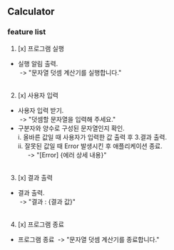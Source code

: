 ## Calculator

### feature list

1. [x] 프로그램 실행
 - 실행 알림 출력.  
  &nbsp;-> "문자열 덧셈 계산기를 실행합니다."<br><br>  

2. [x] 사용자 입력
 - 사용자 입력 받기.  
   &nbsp;-> "덧셈할 문자열을 입력해 주세요." 
 - 구분자와 양수로 구성된 문자열인지 확인.    
  i. 올바른 값일 때 사용자가 입력한 값 출력 후 3.결과 출력.    
  ii. 잘못된 값일 때 Error 발생시킨 후 애플리케이션 종료.    
     &nbsp;-> "[Error] {에러 상세 내용}"<br><br>

3. [x] 결과 출력
 - 결과 출력.  
   &nbsp;-> "결과 : {결과 값}"<br><br>

4. [x] 프로그램 종료
 - 프로그램 종료
   &nbsp;-> "문자열 덧셈 계산기를 종료합니다."